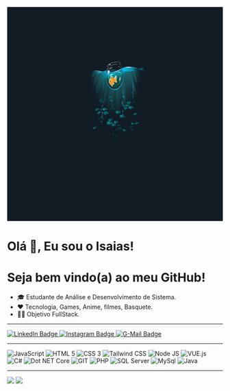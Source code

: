 <img src="wallpaper-peixe-preso.jpg" title="Peixe no aquário" alt="Peixe no aquário" width="100%" height="500px" align="rigth"/>

# Olá 👋,  Eu sou o Isaias!
# Seja bem vindo(a) ao meu GitHub!

- 🎓 Estudante de Análise e Desenvolvimento de Sistema.
- ❤ Tecnologia, Games, Anime, filmes, Basquete.
- 👨‍💻 Objetivo FullStack.

<hr/>

<div>
  <a href="https://www.linkedin.com/in/isaias-almeida-dev">
    <img src="https://img.shields.io/badge/LinkedIn-blue?style=for-the-badge&logo=linkedin&logoColor=white" title="LinkedIn" alt="LinkedIn Badge"/>
  </a>
  <a href="#">
    <img src="https://img.shields.io/badge/Instagram-E4405F.svg?style=for-the-badge&logo=Instagram&logoColor=white" title="Instagram" alt="Instagram Badge"/>
  </a>
  <a href="#">
    <img src="https://img.shields.io/badge/Gmail-EA4335.svg?style=for-the-badge&logo=Gmail&logoColor=white" title="G-Mail" alt="G-Mail Badge"/>
  </a>
</div>

<hr/>
<div>
  <img src="https://cdn.jsdelivr.net/gh/devicons/devicon/icons/javascript/javascript-original.svg" title="JavaScript" alt="JavaScript" width="50" height="50" />
  <img src="https://cdn.jsdelivr.net/gh/devicons/devicon/icons/html5/html5-original.svg" title="HTML 5" alt="HTML 5" width="50" height="50" />
  <img src="https://cdn.jsdelivr.net/gh/devicons/devicon/icons/css3/css3-original.svg" title="CSS 3" alt="CSS 3" width="50" height="50" />
  <img src="https://cdn.jsdelivr.net/gh/devicons/devicon/icons/tailwindcss/tailwindcss-original-wordmark.svg" title="Tailwind CSS" alt="Tailwind CSS" width="50" height="50" />
  <img src="https://cdn.jsdelivr.net/gh/devicons/devicon/icons/nodejs/nodejs-original.svg" title="Node JS" alt="Node JS" width="50" height="50" />
  <img src="https://cdn.jsdelivr.net/gh/devicons/devicon/icons/vuejs/vuejs-original.svg" title="VUE.js" alt="VUE.js" width="50" height="50" />
  <img src="https://cdn.jsdelivr.net/gh/devicons/devicon/icons/csharp/csharp-original.svg" title="C#" alt="C#" width="50" height="50" />
  <img src="https://cdn.jsdelivr.net/gh/devicons/devicon/icons/dotnetcore/dotnetcore-original.svg" title=" Dot NET Core" alt="Dot NET Core" width="50" height="50" />
  <img src="https://cdn.jsdelivr.net/gh/devicons/devicon/icons/git/git-original.svg" title="GIT" alt="GIT" width="50" height="50" />
  <img src="https://cdn.jsdelivr.net/gh/devicons/devicon/icons/php/php-original.svg" title="PHP" alt="PHP" width="50" height="50" />
  <img src="https://cdn.jsdelivr.net/gh/devicons/devicon/icons/microsoftsqlserver/microsoftsqlserver-plain-wordmark.svg" title="SQL Server" alt="SQL Server" width="50" height="50" />
  <img src="https://cdn.jsdelivr.net/gh/devicons/devicon/icons/mysql/mysql-original-wordmark.svg" title="MySql" alt="MySql" width="50" height="50" />
  <img src="https://cdn.jsdelivr.net/gh/devicons/devicon/icons/java/java-original.svg" title="Java" alt="Java" width="50" height="50" />
</div>

<hr/>

<div align = "left">
<img height = "280em" src="https://github-readme-stats.vercel.app/api/top-langs/?username=Isaias-dt&show_icons=true&theme=transparent&count_private=true&locale=pt-br"/>
<img height = "280em" src="https://github-readme-stats.vercel.app/api?username=Isaias-dt&show_icons=true&show_icons=true&theme=transparent&count_private=true&locale=pt-br"/>
</div>
